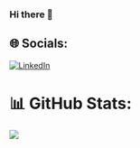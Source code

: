 ### Hi there 👋

## 🌐 Socials:
[![LinkedIn](https://img.shields.io/badge/LinkedIn-%230077B5.svg?logo=linkedin&logoColor=white)](https://www.linkedin.com/in/mwiseneza) 

# 📊 GitHub Stats:
![](https://github-readme-stats.vercel.app/api?username=mwisemarierose&theme=dark&hide_border=false&include_all_commits=false&count_private=false)<br/>




